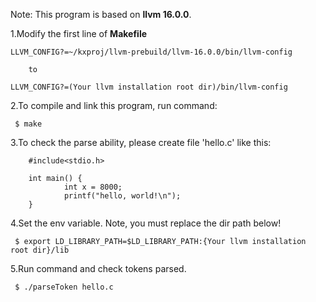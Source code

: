 Note: This program is based on **llvm 16.0.0**.

1.Modify the first line of **Makefile**

```
LLVM_CONFIG?=~/kxproj/llvm-prebuild/llvm-16.0.0/bin/llvm-config

	to

LLVM_CONFIG?=(Your llvm installation root dir)/bin/llvm-config
```

2.To compile and link this program, run command:

```
 $ make
```

3.To check the parse ability, please create file 'hello.c' like this:

```
	#include<stdio.h>

	int main() {
        	int x = 8000;
        	printf("hello, world!\n");
	}
```

4.Set the env variable. Note, you must replace the dir path below!

```
 $ export LD_LIBRARY_PATH=$LD_LIBRARY_PATH:{Your llvm installation root dir}/lib
```

5.Run command and check tokens parsed.

```
 $ ./parseToken hello.c
```


